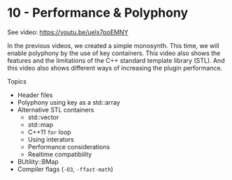# 10 - Performance & Polyphony

See video: <https://youtu.be/uelx7poEMNY>

In the previous videos, we created a simple monosynth. This time, we will enable
polyphony by the use of key containers. This video also shows the features and
the limitations of the C++ standard template library (STL). And this video also
shows different ways of increasing the plugin performance.

Topics

* Header files
* Polyphony using key as a std::array
* Alternative STL containers
    * std::vector
    * std::map
    * C++11 `for` loop
    * Using interators
    * Performance considerations
    * Realtime compatibility
* BUtility::BMap
* Compiler flags (`-O3`, `-ffast-math`)
